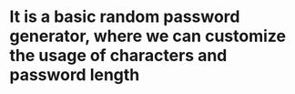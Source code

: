 # It is a basic random password generator, where we can customize the usage of characters and password length